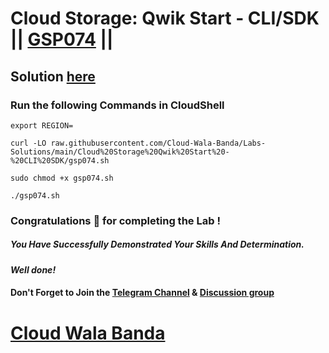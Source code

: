 # Cloud Storage: Qwik Start - CLI/SDK || [GSP074](https://www.cloudskillsboost.google/focuses/569?parent=catalog) ||

## Solution [here](https://youtu.be/nnDHTQKhhxY)

### Run the following Commands in CloudShell

```
export REGION=
```
```
curl -LO raw.githubusercontent.com/Cloud-Wala-Banda/Labs-Solutions/main/Cloud%20Storage%20Qwik%20Start%20-%20CLI%20SDK/gsp074.sh

sudo chmod +x gsp074.sh

./gsp074.sh
```

### Congratulations 🎉 for completing the Lab !

##### *You Have Successfully Demonstrated Your Skills And Determination.*

#### *Well done!*

#### Don't Forget to Join the [Telegram Channel](https://t.me/cloudwalabanda) & [Discussion group](https://t.me/cloudwalabandachats)

# [Cloud Wala Banda](https://www.youtube.com/@cloudwalabanda)
